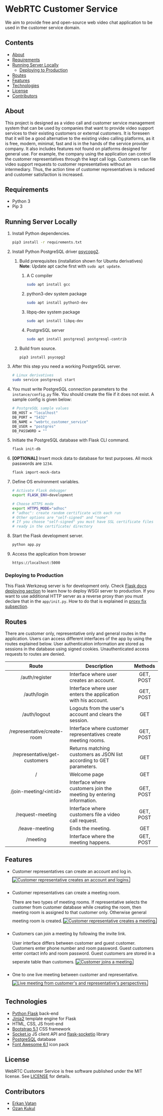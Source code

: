 
# WebRTC Customer Service

We aim to provide free and open-source web video chat application to be used in the customer service domain.

<!-- START doctoc generated TOC please keep comment here to allow auto update -->
<!-- DON'T EDIT THIS SECTION, INSTEAD RE-RUN doctoc TO UPDATE -->
## Contents

- [About](#about)
- [Requirements](#requirements)
- [Running Server Locally](#running-server-locally)
  - [Deploying to Production](#deploying-to-production)
- [Routes](#routes)
- [Features](#features)
- [Technologies](#technologies)
- [License](#license)
- [Contributors](#contributors)

<!-- END doctoc generated TOC please keep comment here to allow auto update -->

## About

This project is designed as a video call and customer service management system that can be used by companies that want to provide video support services to their existing customers or external customers. It is foreseen that it will be a good alternative to the existing video calling platforms, as it is free, modern, minimal, fast and is in the hands of the service provider company. It also includes features not found on platforms designed for general use. For example, the company using the application can control the customer representatives through the kept call logs. Customers can file video support requests to customer representatives without an intermediary. Thus, the action time of customer representatives is reduced and customer satisfaction is increased.

## Requirements

* Python 3
* Pip 3

## Running Server Locally

1. Install Python dependencies.
    ```sh
    pip3 install -r requirements.txt
    ```
1. Install Python PostgreSQL driver [psycopg2](https://www.psycopg.org/docs/install.html#quick-install).

    1. Build prerequisites (installation shown for Ubuntu derivatives)\
        **Note**: Update apt cache first with `sudo apt update`.
        1. A C compiler
            ```sh
            sudo apt install gcc
            ```
        1. python3-dev system package
            ```sh
            sudo apt install python3-dev
            ```
        1. libpq-dev system package
            ```sh
            sudo apt install libpq-dev
            ```
        1. PostgreSQL server
            ```sh
            sudo apt install postgresql postgresql-contrib
            ```
    2. Build from source.

        ```sh
        pip3 install psycopg2
        ```
1. After this step you need a working PostgreSQL server.
    ```sh
    # Linux derivatives
    sudo service postgresql start
    ```
1. You must write PostgreSQL connection parameters to the `instance/config.py` file. You should create the file if it does not exist. A sample config is given below:
    ```sh
    # PostgreSQL sample values
    DB_HOST = "localhost"
    DB_PORT = "5432"
    DB_NAME = "webrtc_customer_service"
    DB_USER = "postgres"
    DB_PASSWORD = ""
    ```

1. Initiate the PostgreSQL database with Flask CLI command.
    ```sh
    flask init-db
    ```
1. **[OPTIONAL]** Insert mock data to database for test purposes. All mock passwords are `1234`.
    ```sh
    flask import-mock-data
    ```
1. Define OS environment variables.
    ```sh
    # Activate Flask debugger
    export FLASK_ENV=development

    # Choose HTTPS mode
    export HTTPS_MODE="adhoc"
    # "adhoc": create random certificate with each run
    # Other options are "self-signed" and "none"
    # If you choose "self-signed" you must have SSL certificate files
    # ready in the certificate/ directory
    ```
1. Start the Flask development server.
    ```sh
    python app.py
    ```
1. Access the application from browser
    ```sh
    https://localhost:5000
    ```

### Deploying to Production

This Flask Werkzeug server is for development only. Check [Flask docs deploying section](https://flask.palletsprojects.com/en/2.1.x/deploying/) to learn how to deploy WSGI server to production. If you want to use additional HTTP server as a reverse proxy than you must declare that in the `app/init.py`. How to do that is explained in [proxy fix subsection](https://flask.palletsprojects.com/en/2.1.x/deploying/proxy_fix/).

## Routes

There are customer only, representative only and general routes in the application. Users can access different interfaces of the app by using the routes explained below. User authentication information are stored as sessions in the database using signed cookies. Unauthenticated access requests to routes are denied.

| Route | Description | Methods |
|:---:|---|:---:|
| /auth/register | Interface where user creates an account. | GET, POST |
| /auth/login | Interface where user enters the application with his account. | GET, POST |
| /auth/logout | Logouts from the user's account and clears the session. | GET |
| /representative/create-room | Interface where customer representatives create meeting rooms. | GET, POST |
| /representative/get-customers | Returns matching customers as JSON list according to GET parameters. | GET |
| / | Welcome page | GET |
| /join-meeting/\<int:id\> | Interface where customers join the meeting by entering information. | GET, POST |
| /request-meeting | Interface where customers file a video call request. | GET, POST |
| /leave-meeting | Ends the meeting. | GET |
| /meeting | Interface where the meeting happens. | GET, POST |

## Features

* Customer representatives can create an account and log in.
    <img src="docs/images/representative_register_and_login.gif"
         alt="Customer representative creates an account and logins."
         style="margin: 10px 0; max-width: 100%; border: 1px black solid;" />

* Customer representatives can create a meeting room. 
 
    There are two types of meeting rooms. If representative selects the customer from customer database while creating the room, then meeting room is assigned to that customer only. Otherwise general meeting room is created. 
    <img src="docs/images/representative_create_meeting.gif"
         alt="Customer representative creates a meeting."
         style="margin: 10px 0; max-width: 100%; border: 1px black solid;" />

* Customers can join a meeting by following the invite link. 

    User interface differs between customer and guest customer. Customers enter phone number and room password. Guest customers enter contact info and room password. Guest customers are stored in a seperate table than customers.
    <img src="docs/images/customer_join_meeting.gif"
         alt="Customer joins a meeting."
         style="margin: 10px 0; max-width: 100%; border: 1px black solid;" />

* One to one live meeting between customer and representative.
    <img src="docs/images/live_meeting.gif"
         alt="Live meeting from customer's and representative's perspectives."
         style="margin: 10px 0; max-width: 100%; border: 1px black solid;" />

## Technologies

* [Python Flask](https://flask.palletsprojects.com/en/2.1.x/quickstart/) back-end
* [Jinja2](https://jinja.palletsprojects.com/en/3.1.x/templates/) template engine for Flask
* HTML, CSS, JS front-end
* [Bootstrap 5.1](https://getbootstrap.com/docs/5.1/getting-started/introduction/) CSS framework
* [Socket.io](https://socket.io/docs/v4/client-api/) JS client API and [flask-socketio](https://flask-socketio.readthedocs.io/en/latest/getting_started.html) library
* [PostgreSQL](https://www.postgresql.org/about/) database
* [Font Awesome 6.1](https://fontawesome.com/start) icon pack

## License

WebRTC Customer Service is free software published under the MIT license. See [LICENSE](LICENSE) for details.

## Contributors

* [Erkan Vatan](https://github.com/arensonzz)
* [Ozan Kukul](https://github.com/ozankukul)

